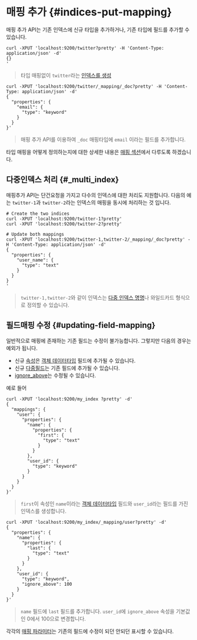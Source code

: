 # 매핑 추가 {#indices-put-mapping}

매핑 추가 API는 기존 인덱스에 신규 타입을 추가하거나, 기존 타입에 필드를 추가할 수 있습니다.

```
curl -XPUT 'localhost:9200/twitter?pretty' -H 'Content-Type: application/json' -d'
{}
'
```

> 타입 매핑없이 ```twitter```라는 [인덱스를 생성](indices-create-index.md)

```
curl -XPUT 'localhost:9200/twitter/_mapping/_doc?pretty' -H 'Content-Type: application/json' -d'
{
  "properties": {
    "email": {
      "type": "keyword"
    }
  }
}'
```

> 매핑 추가 API를 이용하여 ```_doc``` 매핑타입에 ```email``` 이라는 필드를 추가합니다.

타입 매핑을 어떻게 정의하는지에 대한 상세한 내용은 [매핑 섹션](mapping.md)에서 다루도록 하겠습니다.

## 다중인덱스 처리 {#_multi_index}

매핑추가 API는 단건요청을 가지고 다수의 인덱스에 대한 처리도 지원합니다. 다음의 예는 ```twitter-1```과 ```twitter-2```라는 인덱스의 매핑을 동시에 처리하는 것 입니다.

```
# Create the two indices
curl -XPUT 'localhost:9200/twitter-1?pretty'
curl -XPUT 'localhost:9200/twitter-2?pretty'

# Update both mappings
curl -XPUT 'localhost:9200/twitter-1,twitter-2/_mapping/_doc?pretty' -H 'Content-Type: application/json' -d'
{
  "properties": {
    "user_name": {
      "type": "text"
    }
  }
}
'
```

> ```twitter-1,twitter-2```와 같이 인덱스는 [다중 인덱스 명명](multi-index.md)나 와일드카드 형식으로 정의할 수 있습니다.

## 필드매핑 수정 {#updating-field-mapping}

일반적으로 매핑에 존재하는 기존 필드는 수정이 불가능합니다. 그렇지만 다음의 경우는 예외가 됩니다.
* 신규 [속성](properties.md)은 [객체 데이터타입](object.md) 필드에 추가될 수 있습니다.
* 신규 [다중필드](multi-fields.md)는 기존 필드에 추가될 수 있습니다.
* [ignore_above](ignore_above.md)는 수정될 수 있습니다.

예로 들어
```
curl -XPUT 'localhost:9200/my_index ?pretty' -d'
{
  "mappings": {
    "user": {
      "properties": {
        "name": {
          "properties": {
            "first": {
              "type": "text"
            }
          }
        },
        "user_id": {
          "type": "keyword"
        }
      }
    }
  }
}'
```
> ```first```이 속성인 ```name```이라는 [객체 데이터타입](object.md) 필드와 ```user_id```라는 필드를 가진 인덱스를 생성합니다.


```
curl -XPUT 'localhost:9200/my_index/_mapping/user?pretty' -d'
{
  "properties": {
    "name": {
      "properties": {
        "last": { 
          "type": "text"
        }
      }
    },
    "user_id": {
      "type": "keyword",
      "ignore_above": 100 
    }
  }
}'
```
> ```name``` 필드에 ```last``` 필드를 추가합니다.
> ```user_id```에 ```ignore_above``` 속성을 기본값인 0에서 100으로 변경합니다.

각각의 [매핑 파라미터](mapping-params.md)는 기존의 필드에 수정이 되던 안되던 표시할 수 있습니다.